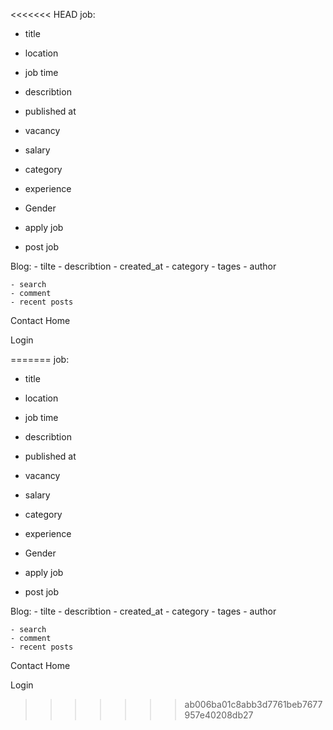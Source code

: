 <<<<<<< HEAD
job:
   - title
   - location
   - job time
   - describtion
   - published at
   - vacancy
   - salary
   - category
   - experience
   - Gender

   - apply job
   - post job 


Blog:
    - tilte
    - describtion
    - created_at
    - category
    - tages
    - author


    - search
    - comment
    - recent posts


Contact
Home

Login

=======
job:
   - title
   - location
   - job time
   - describtion
   - published at
   - vacancy
   - salary
   - category
   - experience
   - Gender

   - apply job
   - post job 


Blog:
    - tilte
    - describtion
    - created_at
    - category
    - tages
    - author


    - search
    - comment
    - recent posts


Contact
Home

Login

>>>>>>> ab006ba01c8abb3d7761beb7677957e40208db27
